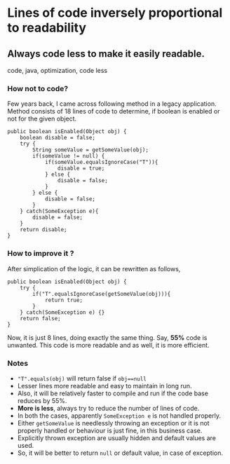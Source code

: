 # Lines of code inversely proportional to readability
## Always code less to make it easily readable.
code, java, optimization, code less

### How not to code?

Few years back, I came across following method in a legacy application.  
Method consists of 18 lines of code to determine, if boolean is enabled or not for the given object.

	public boolean isEnabled(Object obj) {
		boolean disable = false;
		try {
			String someValue = getSomeValue(obj);
			if(someValue != null) {
				if(someValue.equalsIgnoreCase("T")){
					disable = true;
				} else {
					disable = false;
				}
			} else {
				disable = false;
			}
		} catch(SomeException e){
			disable = false;
		}
		return disable;
	}



### How to improve it ?

After simplication of the logic, it can be rewritten as follows,

	public boolean isEnabled(Object obj) {
		try {
			if("T".equalsIgnoreCase(getSomeValue(obj))){
				return true;
			}
		} catch(SomeException e) {}
		return false;
	}

Now, it is just 8 lines, doing exactly the same thing. Say, **55%** code is unwanted.
This code is more readable and as well, it is more efficient. 

### Notes
* `"T".equals(obj)` will return false if `obj==null` 
* Lesser lines more readable and easy to maintain in long run.
* Also, it will be relatively faster to compile and run if the code base reduces by 55%.
* **More is less**, always try to reduce the number of lines of code.
* In both the cases, apparently `SomeException e` is not handled properly.
* Either `getSomeValue` is needlessly throwing an exception or it is not properly handled or behaviour is just fine, in this business case.
* Explicitly thrown exception are usually hidden and default values are used.
* So, it will be better to return `null` or default value, in case of exception.
